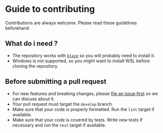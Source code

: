 # Guide to contributing

Contributions are always welcome. Please read these guidelines beforehand.

## What do i need ?

- The repository works with [`blaze`](https://blaze-monorepo.dev) so you will probably need to install it.
- Windows is not supported, so you might want to install WSL before cloning the repository.

## Before submitting a pull request

- For new features and breaking changes, please [file an issue first](https://github.com/Hakhenaton/main/issues/new) so we can discuss about it.
- Your pull request must target the `develop` branch.
- Make sure that your code is properly formatted. Run the `lint` target if available.
- Make sure that your code is covered by tests. Write new tests if necessary and run the `test` target if available.